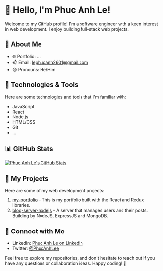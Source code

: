 # 👋 Hello, I'm Phuc Anh Le!

Welcome to my GitHub profile! 
I'm a software engineer with a keen interest in web development. I enjoy building full-stack web projects.

## 🚀 About Me

-   🌐 Portfolio: ...
-   📫 Email: lephucanh2601@gmail.com
-   😄 Pronouns: He/Him

## 🔧 Technologies & Tools

Here are some technologies and tools that I'm familiar with:

-   JavaScript
-   React
-   Node.js
-   HTML/CSS
-   Git
-   ...
## 📊 GitHub Stats

[![Phuc Anh Le's GitHub Stats](https://github-readme-stats.vercel.app/api?username=phucanhle&show_icons=true&hide_title=true&hide=contribs)](https://github.com/phucanhle)

## 📂 My Projects

Here are some of my web development projects:

1. [my-portfolio](link-to-project-2) - This is my portfolio built with the React and Redux libraries.
2. [blog-server-nodejs](https://github.com/phucanhle/blog-server-nodejs) - A server that manages users and their posts. Building by NodeJS, ExpressJS and MongoDB.
   
## 🤝 Connect with Me

-   LinkedIn: [Phuc Anh Le on LinkedIn](https://www.linkedin.com/in/ph%C3%BAc-anh-l%C3%AA-021388226)
-   Twitter: [@PhucAnhLee](https://twitter.com/PhucanhLee)

Feel free to explore my repositories, and don't hesitate to reach out if you have any questions or collaboration ideas. Happy coding! 🚀
